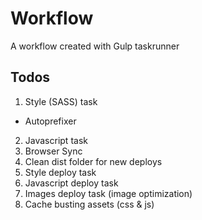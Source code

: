 # Workflow
A workflow created with Gulp taskrunner

## Todos
1. Style (SASS) task
  * Autoprefixer
2. Javascript task
3. Browser Sync
4. Clean dist folder for new deploys
5. Style deploy task
7. Javascript deploy task
8. Images deploy task (image optimization)
9. Cache busting assets (css & js)